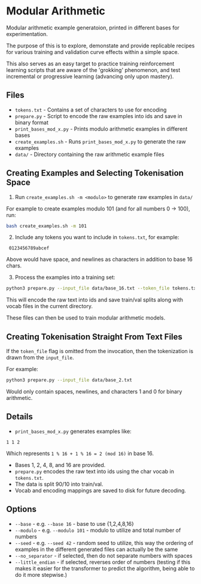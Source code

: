 # Modular Arithmetic

Modular arithmetic example generatoion, printed in different bases for experimentation.

The purpose of this is to explore, demonstate and provide replicable recipes for
various training and validation curve effects within a simple space.

This also serves as an easy target to practice training reinforcement learning
scripts that are aware of the 'grokking' phenomenon, and test incremental or
progressive learning (advancing only upon mastery).

## Files

- `tokens.txt` - Contains a set of characters to use for encoding
- `prepare.py` - Script to encode the raw examples into ids and save in binary format
- `print_bases_mod_x.py` - Prints modulo arithmetic examples in different bases
- `create_examples.sh` - Runs `print_bases_mod_x.py` to generate the raw examples
- `data/` - Directory containing the raw arithmetic example files

## Creating Examples and Selecting Tokenisation Space

1. Run `create_examples.sh -m <modulo>` to generate raw examples in `data/`

For example to create examples modulo 101 (and for all numbers 0 -> 100), run:
```bash
bash create_examples.sh -m 101
```

2. Include any tokens you want to include in `tokens.txt`, for example:

```
 0123456789abcef

```

Above would have space, and newlines as characters in addition to base 16 chars.

3. Process the examples into a training set:
```bash
python3 prepare.py --input_file data/base_16.txt --token_file tokens.txt
```

This will encode the raw text into ids and save train/val splits along with vocab files in the current directory.

These files can then be used to train modular arithmetic models.

## Creating Tokenisation Straight From Text Files

If the `token_file` flag is omitted from the invocation, then the tokenization
is drawn from the `input_file`.

For example:
```bash
python3 prepare.py --input_file data/base_2.txt
```

Would only contain spaces, newlines, and characters 1 and 0 for binary
arithmetic.


## Details

- `print_bases_mod_x.py` generates examples like:

```
1 1 2
```

Which represents `1 % 16 + 1 % 16 = 2 (mod 16)` in base 16.

- Bases 1, 2, 4, 8, and 16 are provided.
- `prepare.py` encodes the raw text into ids using the char vocab in `tokens.txt`.
- The data is split 90/10 into train/val.
- Vocab and encoding mappings are saved to disk for future decoding.

## Options

* `--base` - e.g. `--base 16` - base to use {1,2,4,8,16}
* `--modulo` - e.g. `--modulo 101` - modulo to utilize and total number of numbers
* `--seed` - e.g. `--seed 42` - random seed to utilize, this way the ordering of examples in the different generated files can actually be the same
* `--no_separator` - if selected, then do not separate numbers with spaces
* `--little_endian` - if selected, reverses order of numbers (testing if this makes it easier for the transformer to predict the algorithm, being able to do it more stepwise.)


